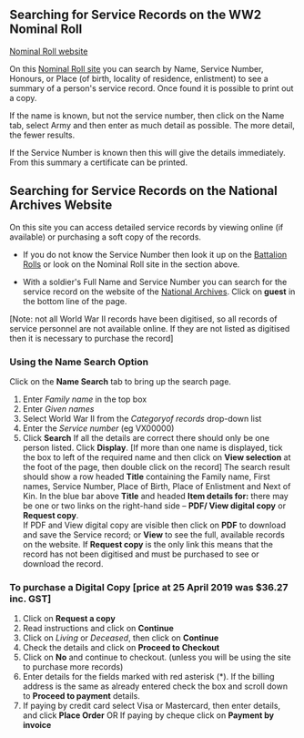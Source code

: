 


## Searching for Service Records on the WW2 Nominal Roll


[Nominal Roll website](http://www.ww2roll.gov.au/)

On this [Nominal Roll site](http://www.ww2roll.gov.au/) you can search by Name, Service Number, Honours, or Place (of birth, locality of residence, enlistment) to see a summary of a person's service record. Once found it is possible to print out a copy.

If the name is known, but not the service number, then click on the Name tab, select Army and then enter as much detail as possible. The more detail, the fewer results.

If the Service Number is known then this will give the details immediately. From this summary a certificate can be printed.
 
## Searching for Service Records on the National Archives Website

On this site you can access detailed service records by viewing online (if available) or purchasing a soft copy of the records.
  * If you do not know the Service Number then look it up on the [Battalion Rolls](rolls/index.html) or look on the Nominal Roll site in the section above.

  * With a soldier's Full Name and Service Number you can search for the service record on the website of the [National Archives](http://recordsearch.naa.gov.au/SearchNRetrieve/Interface/SearchScreens/BasicSearch.aspx). Click on **guest** in the bottom line of the page.

[Note: not all World War II records have been digitised, so all records of service personnel are not available online. If they are not listed as digitised then it is necessary to purchase the record]

### Using the **Name Search** Option

  Click on the **Name Search** tab to bring up the search page.
  1. Enter *Family name* in the top box
  2. Enter *Given names*
  3. Select World War II from the *Categoryof records* drop-down list 
  4. Enter the *Service number* (eg VX00000)
  5. Click **Search**
If all the details are correct there should only be one person listed. Click **Display**. 
     [If more than one name is displayed, tick the box to left of the required name and then click on **View selection** at the foot of the page, then double click on the record]
The search result should show a row headed **Title** containing the Family name, First names, Service Number, Place of Birth, Place of Enlistment and Next of Kin.
In the blue bar above **Title** and headed **Item details for:** there may be one or two links on the right-hand side – **PDF/ View digital copy** or **Request copy**.  
If PDF and View digital copy are visible then click on **PDF** to download and save the Service record; or **View** to see the full, available records on the website.
If **Request copy** is the only link this means that the record has not been digitised and must be purchased to see or download the record. 
### To purchase a Digital Copy [price at 25 April 2019 was $36.27 inc. GST]
1.	Click on **Request a copy**
2.	Read instructions and click on **Continue**
3.	Click on *Living* or *Deceased*, then click on **Continue**
4.	Check the details and click on **Proceed to Checkout**
5.	Click on **No** and continue to checkout. (unless you will be using the site to purchase more records)
6.	Enter details for the fields marked with red asterisk (*). If the billing address is the same as already entered check the box and scroll down to **Proceed to payment** details.
7.	If paying by credit card select Visa or Mastercard, then enter details, and click **Place Order**
OR
If paying by cheque click on **Payment by invoice**



